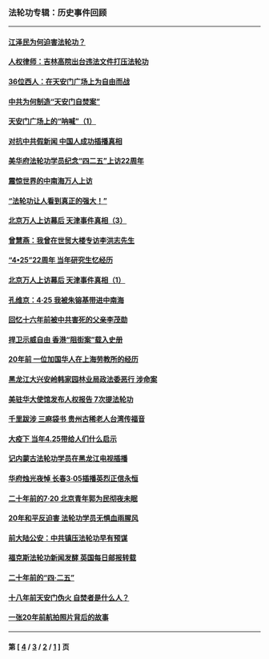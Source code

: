 ### 法轮功专辑：历史事件回顾
---
#### [江泽民为何迫害法轮功？](../../pages/nf5793/n13876324.md?01310430) 
#### [人权律师：吉林高院出台违法文件打压法轮功](../../pages/nf5793/n13825665.md?01310430) 
#### [36位西人：在天安门广场上为自由而战](../../pages/nf5793/n13390029.md?01310430) 
#### [中共为何制造“天安门自焚案”](../../pages/nf5793/n13183270.md?01310430) 
#### [天安门广场上的“呐喊”（1）](../../pages/nf5793/n13105277.md?01310430) 
#### [对抗中共假新闻 中国人成功插播真相](../../pages/nf5793/n12910618.md?01310430) 
#### [美华府法轮功学员纪念“四二五”上访22周年](../../pages/nf5793/n12904445.md?01310430) 
#### [震惊世界的中南海万人上访](../../pages/nf5793/n12903976.md?01310430) 
#### [“法轮功让人看到真正的强大！”](../../pages/nf5793/n12903195.md?01310430) 
#### [北京万人上访幕后 天津事件真相（3）](../../pages/nf5793/n12902807.md?01310430) 
#### [曾慧燕：我曾在世贸大楼专访李洪志先生](../../pages/nf5793/n12898729.md?01310430) 
#### [“4•25”22周年 当年研究生忆经历](../../pages/nf5793/n12894152.md?01310430) 
#### [北京万人上访幕后 天津事件真相（1）](../../pages/nf5793/n12885174.md?01310430) 
#### [孔维京：4·25 我被朱镕基带进中南海](../../pages/nf5793/n12864987.md?01310430) 
#### [回忆十六年前被中共害死的父亲李茂勋](../../pages/nf5793/n12880270.md?01310430) 
#### [捍卫示威自由 香港“阻街案”载入史册](../../pages/nf5793/n12811245.md?01310430) 
#### [20年前 一位加国华人在上海劳教所的经历](../../pages/nf5793/n12707932.md?01310430) 
#### [黑龙江大兴安岭韩家园林业局政法委恶行 涉命案](../../pages/nf5793/n12622815.md?01310430) 
#### [美驻华大使馆发布人权报告 7次提法轮功](../../pages/nf5793/n12520541.md?01310430) 
#### [千里跋涉 三麻袋书 贵州古稀老人台湾传福音](../../pages/nf5793/n12198750.md?01310430) 
#### [大疫下 当年4.25带给人们什么启示](../../pages/nf5793/n12058565.md?01310430) 
#### [记内蒙古法轮功学员在黑龙江电视插播](../../pages/nf5793/n11699194.md?01310430) 
#### [华府烛光夜悼 长春3·05插播英烈正信永恒](../../pages/nf5793/n11397432.md?01310430) 
#### [二十年前的7·20 北京青年郭为民彻夜未眠](../../pages/nf5793/n11354195.md?01310430) 
#### [20年和平反迫害 法轮功学员无惧血雨腥风](../../pages/nf5793/n11348279.md?01310430) 
#### [前大陆公安：中共镇压法轮功早有预谋](../../pages/nf5793/n11352168.md?01310430) 
#### [福克斯法轮功新闻发酵  英国每日邮报转载](../../pages/nf5793/n11285952.md?01310430) 
#### [二十年前的“四·二五”](../../pages/nf5793/n11207639.md?01310430) 
#### [十八年前天安门伪火 自焚者是什么人？](../../pages/nf5793/n10996556.md?01310430) 
#### [一张20年前航拍照片背后的故事](../../pages/nf5793/n10693797.md?01310430) 

---
#### 第 [ [4](./4.md?01310430) / [3](./3.md?01310430) / [2](./2.md?01310430) / [1](./1.md?01310430) ] 页

